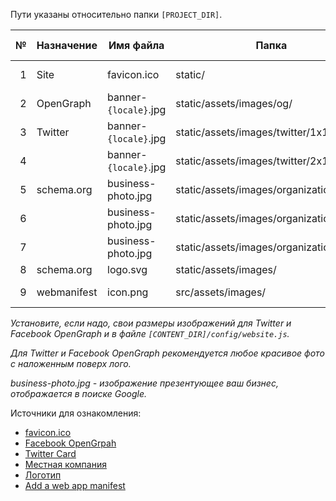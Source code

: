 Пути указаны относительно папки `[PROJECT_DIR]`.

| №  | Назначение  | Имя файла             | Папка                             | Ш : В   | Размер, px  | Кол-во
|---:|-----------  |---                    |---                                |  ---:   |        ---: |---
|  1 | Site        | favicon.ico           | static/                           | 1 : 1   |   16 x 16   | 1
|  2 | OpenGraph   | banner-`{locale}`.jpg | static/assets/images/og/          | 1.9 : 1 | 1200 x 630  | 1 на `locale`
|  3 | Twitter     | banner-`{locale}`.jpg | static/assets/images/twitter/1x1/ | 1 : 1   |  450 x 450  | 1 на `locale`
|  4 |             | banner-`{locale}`.jpg | static/assets/images/twitter/2x1/ | 2 : 1   |  600 x 300  | 1 на `locale`
|  5 | schema.org  | business-photo.jpg | static/assets/images/organization/1x1/  | 1 : 1  | >  696 x 696 | 1
|  6 |             | business-photo.jpg | static/assets/images/organization/4x3/  | 4 : 3  | > 1200 x 900 | 1
|  7 |             | business-photo.jpg | static/assets/images/organization/16x9/ | 16 : 9 | > 1600 x 900 | 1
|  8 | schema.org  | logo.svg              | static/assets/images/             |         |             | 1
|  9 | webmanifest | icon.png              | src/assets/images/                | 1 : 1   | > 512 x 512 | 1


*Установите, если надо, свои размеры изображений для Twitter и Facebook OpenGraph и в файле `[CONTENT_DIR]/config/website.js`.*

*Для Twitter и Facebook OpenGraph рекомендуется любое красивое фото с наложенным поверх лого.*

*business-photo.jpg - изображение презентующее ваш бизнес, отображается в поиске Google.*

Источники для ознакомления:

- [favicon.ico](https://en.wikipedia.org/wiki/Favicon)
- [Facebook OpenGrpah](https://developers.facebook.com/docs/sharing/best-practices#images)
- [Twitter Card](https://developer.twitter.com/en/docs/twitter-for-websites/cards/overview/summary-card-with-large-image)
- [Местная компания](https://developers.google.com/search/docs/data-types/local-business?hl=ru)
- [Логотип](https://developers.google.com/search/docs/data-types/logo?hl=ru)
- [Add a web app manifest](https://web.dev/add-manifest/)
